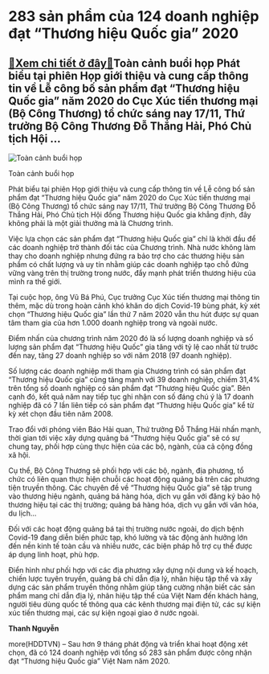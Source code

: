 283 sản phẩm của 124 doanh nghiệp đạt “Thương hiệu Quốc gia” 2020
=================================================================

[:gift:Xem chi tiết ở đây:gift:](https://hddtvn.com/283-san-pham-cua-124-doanh-nghiep-dat-thuong-hieu-quoc-gia-2020/)Toàn cảnh buổi họp Phát biểu tại phiên Họp giới thiệu và cung cấp thông tin về Lễ công bố sản phẩm đạt “Thương hiệu Quốc gia” năm 2020 do Cục Xúc tiến thương mại (Bộ Công Thương) tổ chức sáng nay 17/11, Thứ trưởng Bộ Công Thương Đỗ Thắng Hải, Phó Chủ tịch Hội …
---------------------------------------------------------------------------------------------------------------------------------------------------------------------------------------------------------------------------------------------------------------------





![Toàn cảnh buổi họp](https://hddtvn.com/wp-content/uploads/2021/01/2248_toan_cYnh_buYi_hYp.jpg "Toàn cảnh buổi họp")


Toàn cảnh buổi họp



Phát biểu tại phiên Họp giới thiệu và cung cấp thông tin về Lễ công bố sản phẩm đạt “Thương hiệu Quốc gia” năm 2020 do Cục Xúc tiến thương mại (Bộ Công Thương) tổ chức sáng nay 17/11, Thứ trưởng Bộ Công Thương Đỗ Thắng Hải, Phó Chủ tịch Hội đồng Thương hiệu Quốc gia khẳng định, đây không phải là một giải thưởng mà là Chương trình.


Việc lựa chọn các sản phẩm đạt “Thương hiệu Quốc gia” chỉ là khởi đầu để các doanh nghiệp trở thành đối tác của Chương trình. Nhà nước không làm thay cho doanh nghiệp nhưng đứng ra bảo trợ cho các thương hiệu sản phẩm có chất lượng và uy tín nhằm giúp các doanh nghiệp tạo chỗ đứng vững vàng trên thị trường trong nước, đẩy mạnh phát triển thương hiệu của mình ra thế giới.


Tại cuộc họp, ông Vũ Bá Phú, Cục trưởng Cục Xúc tiến thương mại thông tin thêm, mặc dù trong hoàn cảnh khó khăn do dịch Covid-19 bùng phát, kỳ xét chọn “Thương hiệu Quốc gia” lần thứ 7 năm 2020 vẫn thu hút được sự quan tâm tham gia của hơn 1.000 doanh nghiệp trong và ngoài nước.


Điểm nhấn của chương trình năm 2020 đó là số lượng doanh nghiệp và số lượng sản phẩm đạt “Thương hiệu Quốc” gia tăng với tỷ lệ cao nhất từ trước đến nay, tăng 27 doanh nghiệp so với năm 2018 (97 doanh nghiệp).


Số lượng các doanh nghiệp mới tham gia Chương trình có sản phẩm đạt “Thương hiệu Quốc gia” cũng tăng mạnh với 39 doanh nghiệp, chiếm 31,4% trên tổng số doanh nghiệp có sản phẩm đạt “Thương hiệu Quốc gia”. Bên cạnh đó, kết quả năm nay tiếp tục ghi nhận con số đáng chú ý là 17 doanh nghiệp đã có 7 lần liên tiếp có sản phẩm đạt “Thương hiệu Quốc gia” kể từ kỳ xét chọn đầu tiên năm 2008.


Trao đổi với phóng viên Báo Hải quan, Thứ trưởng Đỗ Thắng Hải nhấn mạnh, thời gian tới việc xây dựng quảng bá “Thương hiệu Quốc gia” sẽ có sự chung tay, phối hợp cùng thực hiện của các bộ, ngành, của cả cộng đồng xã hội.


Cụ thể, Bộ Công Thương sẽ phối hợp với các bộ, ngành, địa phương, tổ chức có liên quan thực hiện chuỗi các hoạt động quảng bá trên các phương tiện truyền thông. Các chuyên đề về “Thương hiệu Quốc gia” sẽ tập trung vào thương hiệu ngành, quảng bá hàng hóa, dịch vụ gắn với đăng ký bảo hộ thương hiệu tại các thị trường; quảng bá hàng hóa, dịch vụ gắn với văn hóa, du lịch…


Đối với các hoạt động quảng bá tại thị trường nước ngoài, do dịch bệnh Covid-19 đang diễn biến phức tạp, khó lường và tác động ảnh hưởng lớn đến nền kinh tế toàn cầu và nhiều nước, các biện pháp hỗ trợ cụ thể được áp dụng linh hoạt, phù hợp.


Điển hình như phối hợp với các địa phương xây dựng nội dung và kế hoạch, chiến lược tuyên truyền, quảng bá chỉ dẫn địa lý, nhãn hiệu tập thể và xây dựng các sản phẩm truyền thông nhằm giúp tăng cường nhận biết các sản phẩm mang chỉ dẫn địa lý, nhãn hiệu tập thể của Việt Nam đến khách hàng, người tiêu dùng quốc tế thông qua các kênh thương mại điện tử, các sự kiện xúc tiến thương mại, các sự kiện ngoại giao ở nước ngoài.




**Thanh Nguyễn**



more(HDDTVN) – Sau hơn 9 tháng phát động và triển khai hoạt động xét chọn, đã có 124 doanh nghiệp với tổng số 283 sản phẩm được công nhận đạt “Thương hiệu Quốc gia” Việt Nam năm 2020.


